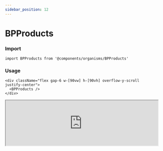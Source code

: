```yaml
---
sidebar_position: 12
---
```


#  BPProducts

### Import

```tsx
import BPProducts from '@components/organisms/BPProducts'
```

### Usage 

```tsx
<div className="flex gap-6 w-[90vw] h-[90vh] overflow-y-scroll justify-center">
  <BPProducts />
</div>
```

<iframe width="100%" heigh="500px" src="https://ui-kit.blue-panda.dev/iframe.html?args=&id=organisms-bpproducts--basic&viewMode=story" />



Check more colors, statuses and styles at: 
<img src={'/img/sb.png'} style={{width: '15px'}} />

https://ui-kit.blue-panda.dev/?path=/story/organisms-bpproducts--basic